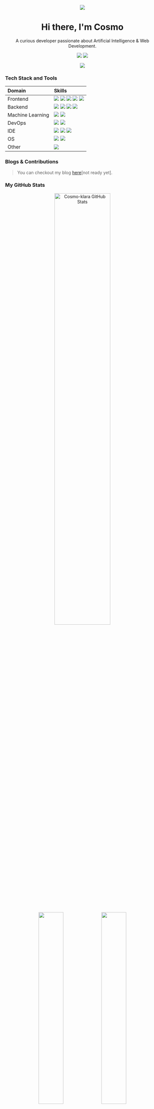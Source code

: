 <div align="center">

![][banner]

<h1 align="center">Hi there, I'm Cosmo</h1>

A curious developer passionate about Artificial Intelligence & Web Development.

[![][social-bilibili-shield]][social-bilibili-link] [![][social-email-shield]][social-email-link]

![][split]

</div>

### Tech Stack and Tools

| Domain           | Skills   |
| :--------------- | :------- |
| Frontend         | ![][frontend-vue] ![][frontend-react] ![][frontend-js] ![][frontend-css]  ![][frontend-ts] |
| Backend          | ![][backend-python] ![][backend-nodejs] ![][backend-cpp]  ![][backend-mysql] |
| Machine Learning | ![][ml-pytorch] ![][ml-r] |
| DevOps           | ![][ops-docker] ![][ops-github-action] |
| IDE              | ![][ide-trae] ![][ide-vscode] ![][ide-vim] |
| OS               | ![][os-windows] ![][os-linux] |
| Other            | ![][other-markdown] |


### Blogs & Contributions

> You can checkout my blog [here]()[not ready yet].

### My GitHub Stats

<div align="center">
  <img src="https://github-readme-stats.vercel.app/api?username=Cosmo-klara&show_icons=true&theme=radical&title_color=FFE652&text_color=71DFE7&hide_border=1&border_radius=8 " width="60%" alt="Cosmo-klara GitHub Stats">
  <br/>
  <img src="https://github-profile-summary-cards.vercel.app/api/cards/repos-per-language?username=zyh3699&theme=radical" width="40%" />
  <img src="https://github-profile-summary-cards.vercel.app/api/cards/most-commit-language?username=zyh3699&theme=radical" width="40%" />
  <br/>
  <img src="https://github-profile-summary-cards.vercel.app/api/cards/profile-details?username=Cosmo-klara&theme=radical" width="90%" />
</div>


<!-- SHIELD GROUP -->

[banner]: ./README.assets/banner.webp

[frontend-vue]: https://img.shields.io/badge/-Vue.js-4FC08D?style=flat-square&logoColor=white&logo=vuedotjs
[frontend-react]: https://img.shields.io/badge/-React-61DAFB?style=flat-square&logoColor=white&logo=react
[frontend-js]: https://img.shields.io/badge/-JavaScript-F7DF1E?style=flat-square&logoColor=white&logo=javascript
[frontend-css]: https://img.shields.io/badge/-CSS3-1572B6?style=flat-square&logoColor=white&logo=css
[frontend-ts]: https://img.shields.io/badge/-TypeScript-3178C6?style=flat-square&logoColor=white&logo=typescript

[backend-python]: https://img.shields.io/badge/-Python-3776AB?style=flat-square&logoColor=white&logo=python
[backend-nodejs]: https://img.shields.io/badge/-Node.js-3776AB?style=flat-square&logoColor=white&logo=nodedotjs
[backend-cpp]: https://img.shields.io/badge/-C%2B%2B-00599C?style=flat-square&logoColor=white&logo=cplusplus
[backend-mysql]: https://img.shields.io/badge/-MySQL-4479A1?style=flat-square&logoColor=white&logo=mysql

[ml-pytorch]: https://img.shields.io/badge/-PyTorch-EE4C2C?style=flat-square&logoColor=white&logo=pytorch
[ml-r]: https://img.shields.io/badge/-R-276DC3?style=flat-square&logoColor=white&logo=r

[ops-docker]: https://img.shields.io/badge/-Docker-2496ED?style=flat-square&logoColor=white&logo=docker
[ops-github-action]: https://img.shields.io/badge/-GitHub_Actions-2088FF?style=flat-square&logoColor=white&logo=githubactions

[ide-trae]: https://img.shields.io/badge/-Trae-6366F1?style=flat-square&logoColor=white&logo=trae
[ide-vscode]: https://img.shields.io/badge/-VS_Code-007ACC?style=flat-square&logoColor=white&logo=visualstudiocode
[ide-vim]: https://img.shields.io/badge/-Vim-019733?style=flat-square&logoColor=white&logo=vim

[os-windows]: https://img.shields.io/badge/-Windows-0078D6?style=flat-square&logoColor=white&logo=windows
[os-linux]: https://img.shields.io/badge/-Linux-FCC624?style=flat-square&logoColor=white&logo=linux

[other-markdown]: https://img.shields.io/badge/-Markdown-000000?style=flat-square&logoColor=white&logo=markdown

[split]: https://raw.githubusercontent.com/andreasbm/readme/master/assets/lines/rainbow.png

[social-bilibili-link]: https://space.bilibili.com/505743239
[social-bilibili-shield]: https://img.shields.io/badge/-Bilibili-FB7299?style=flat-square&logoColor=white&logo=bilibili

[social-email-link]: wincomso9@gmail.com
[social-email-shield]: https://img.shields.io/badge/-Email-EA4335?style=flat-square&logoColor=white&logo=gmail

